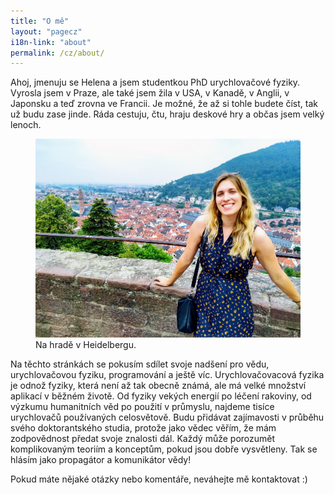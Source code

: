 ```yaml
---
title: "O mě"
layout: "pagecz"
i18n-link: "about"
permalink: /cz/about/
---
```


Ahoj, jmenuju se Helena a jsem studentkou PhD urychlovačové fyziky. Vyrosla jsem v Praze, ale také jsem žila v USA, v Kanadě, v Anglii, v Japonsku a teď zrovna ve Francii. Je možné, že až si tohle budete číst, tak už budu zase jinde. Ráda cestuju, čtu, hraju deskové hry a občas jsem velký lenoch.

<figure>
        <a href="/assets/img/posts/ger.jpg"><img src="/assets/img/posts/ger.jpg"></a>
        <figcaption>Na hradě v Heidelbergu.</figcaption>
</figure>

Na těchto stránkách se pokusím sdílet svoje nadšení pro vědu, urychlovačovou fyziku, programování a ještě víc. Urychlovačovacová fyzika je odnož fyziky, která není až tak obecně známá, ale má velké množství aplikací v běžném životě. Od fyziky vekých energií po léčení rakoviny, od výzkumu humanitních věd po použití v průmyslu, najdeme tisíce urychlovačů používaných celosvětově.
Budu přidávat zajímavosti v průběhu svého doktorantského studia, protože jako vědec věřím, že mám zodpovědnost předat svoje znalosti dál. Každý může porozumět komplikovaným teoriím a konceptům, pokud jsou dobře vysvětleny. Tak se hlásím jako propagátor a komunikátor vědy!

Pokud máte nějaké otázky nebo komentáře, neváhejte mě kontaktovat :)

